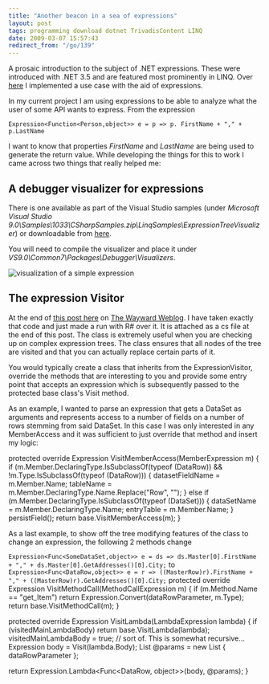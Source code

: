 ```yaml
---
title: "Another beacon in a sea of expressions"
layout: post
tags: programming download dotnet TrivadisContent LINQ
date: 2009-03-07 15:57:43
redirect_from: "/go/139"
---
```


A prosaic introduction to the subject of .NET expressions. These were introduced with .NET 3.5 and are featured most prominently in LINQ. Over [here](http://realfiction.net/?q=node/118) I implemented a use case with the aid of expressions.

In my current project I am using expressions to be able to analyze what the user of some API wants to express. From the expression

`
Expression<Function<Person,object>> e = p => p. FirstName + "," + p.LastName
`

I want to know that properties _FirstName_ and _LastName_ are being used to generate the return value. While developing the things for this to work I came across two things that really helped me:

## A debugger visualizer for expressions

There is one available as part of the Visual Studio samples (under _Microsoft Visual Studio 9.0\Samples\1033\CSharpSamples.zip\LinqSamples\ExpressionTreeVisualizer_) or downloadable from [here](http://code.msdn.microsoft.com/csharpsamples).

You will need to compile the visualizer and place it under _VS9.0\Common7\Packages\Debugger\Visualizers_.

![visualization of a simple expression](/files/images/expressiontreevisualizer.jpg)

## The expression Visitor

At the end of [this post here](http://blogs.msdn.com/mattwar/archive/2007/07/31/linq-building-an-iqueryable-provider-part-ii.aspx) on [The Wayward Weblog](http://blogs.msdn.com/mattwar/). I have taken exactly that code and just made a run with R# over it. It is attached as a cs file at the end of this post. The class is extremely useful when you are checking up on complex expression trees. The class ensures that all nodes of the tree are visited and that you can actually replace certain parts of it. 

You would typically create a class that inherits from the ExpressionVisitor, override the methods that are interesting to you and provide some entry point that accepts an expression which is subsequently passed to the protected base class's Visit method. 

As an example, I wanted to parse an expression that gets a DataSet as arguments and represents access to a number of fields on a number of rows stemming from said DataSet. In this case I was only interested in any MemberAccess and it was sufficient to just override that method and insert my logic:

<csharp>
protected override Expression VisitMemberAccess(MemberExpression m)
{
  if (m.Member.DeclaringType.IsSubclassOf(typeof (DataRow)) &&
      !m.Type.IsSubclassOf(typeof (DataRow)))
  {
    datasetFieldName = m.Member.Name;
    tableName = m.Member.DeclaringType.Name.Replace("Row", "");
  }
  else if (m.Member.DeclaringType.IsSubclassOf(typeof (DataSet)))
  {
    dataSetName = m.Member.DeclaringType.Name;
    entryTable = m.Member.Name;
  }
  persistField();
  return base.VisitMemberAccess(m);
}
</csharp>

As a last example, to show off the tree modifying features of the class to change an expression, the following 2 methods change

`Expression<Func<SomeDataSet,object>> e = ds => ds.Master[0].FirstName + "," + ds.Master[0].GetAddresses()[0].City;`
to 
`Expression<Func<DataRow,object>> e = r => ((MasterRow)r).FirstName + "," + ((MasterRow)r).GetAddresses()[0].City;`
<csharp>
protected override Expression VisitMethodCall(MethodCallExpression m)
{
  if (m.Method.Name == "get_Item")
    return Expression.Convert(dataRowParameter, m.Type);
  return base.VisitMethodCall(m);
}

protected override Expression VisitLambda(LambdaExpression lambda)
{
  if (visitedMainLambdaBody) 
    return base.VisitLambda(lambda);
  visitedMainLambdaBody = true; // sort of. This is somewhat recursive...
  Expression body = Visit(lambda.Body);
  List<ParameterExpression> @params =
    new List<ParameterExpression> { dataRowParameter };

  return Expression.Lambda<Func<DataRow, object>>(body, @params);
}
</csharp>